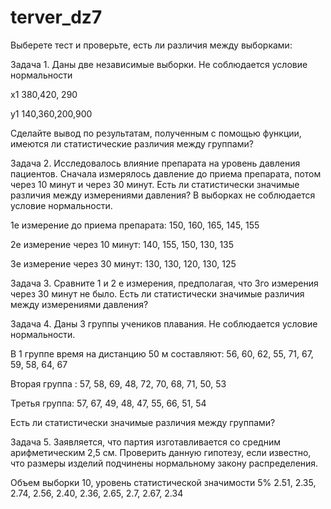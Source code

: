 # terver_dz7
Выберете тест и проверьте, есть ли различия между выборками:

Задача 1. Даны две независимые выборки. Не соблюдается условие нормальности

x1 380,420, 290

y1 140,360,200,900

Сделайте вывод по результатам, полученным с помощью функции, имеются ли статистические различия между группами?

Задача 2. Исследовалось влияние препарата на уровень давления пациентов. 
Сначала измерялось давление до приема препарата, потом через 10 минут и через 30 минут. 
Есть ли статистически значимые различия между измерениями давления? В выборках не соблюдается условие нормальности.

1е измерение до приема препарата: 150, 160, 165, 145, 155

2е измерение через 10 минут: 140, 155, 150, 130, 135

3е измерение через 30 минут: 130, 130, 120, 130, 125

Задача 3. Сравните 1 и 2 е измерения, предполагая, что 3го измерения через 30 минут не было. 
Есть ли статистически значимые различия между измерениями давления?

Задача 4. Даны 3 группы учеников плавания. 
Не соблюдается условие нормальности.

В 1 группе время на дистанцию 50 м составляют: 56, 60, 62, 55, 71, 67, 59, 58, 64, 67

Вторая группа : 57, 58, 69, 48, 72, 70, 68, 71, 50, 53

Третья группа: 57, 67, 49, 48, 47, 55, 66, 51, 54

Есть ли статистически значимые различия между группами?

Задача 5. Заявляется, что партия изготавливается со средним арифметическим 2,5 см. 
Проверить данную гипотезу, если известно, что размеры изделий подчинены нормальному закону
распределения. 

Объем выборки 10, уровень статистической значимости 5%
2.51, 2.35, 2.74, 2.56, 2.40, 2.36, 2.65, 2.7, 2.67, 2.34

